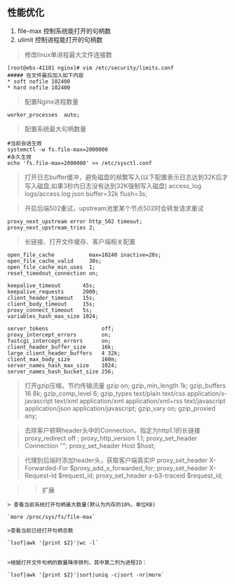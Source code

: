 ## 性能优化

1. file-max 控制系统能打开的句柄数
2. ulimit 控制进程能打开的句柄数
> 修改linux单进程最大文件连接数

```
[root@ebs-41181 nginx]# vim /etc/security/limits.conf
##### 在文件最后加入如下内容
* soft nofile 102400
* hard nofile 102400
```


> 配置Nginx进程数量
```
worker_processes  auto;
```

> 配置系统最大句柄数量

    #当前会话生效
    systemctl -w fs.file-max=2000000
    #永久生效
    echo 'fs.file-max=2000000' >> /etc/sysctl.conf


> 打开日志buffer缓冲，避免磁盘的频繁写入(以下配置表示日志达到32K后才写入磁盘,如果3秒内日志没有达到32K强制写入磁盘)
    access_log  logs/access.log  json buffer=32k flush=3s;


>  开启后端502重试，upstream池里某个节点502时会转发请求重试

    proxy_next_upstream error http_502 timeout;
    proxy_next_upstream_tries 2;


>  长链接、打开文件缓存、客户端相关配置

    open_file_cache           max=10240 inactive=20s;
    open_file_cache_valid     30s;
    open_file_cache_min_uses  1;
    reset_timedout_connection on;

    keepalive_timeout       45s;
    keepalive_requests      2000;
    client_header_timeout   15s;
    client_body_timeout     15s;
    proxy_connect_timeout   5s;
    variables_hash_max_size 1024;

    server_tokens                 off;
    proxy_intercept_errors        on;
    fastcgi_intercept_errors      on;
    client_header_buffer_size     16k;
    large_client_header_buffers   4 32k;
    client_max_body_size          160m;
    server_names_hash_max_size    1024;
    server_names_hash_bucket_size 256;

> 打开gzip压缩，节约传输流量
    gzip on;
    gzip_min_length  1k;
    gzip_buffers  16 8k;
    gzip_comp_level 6;
    gzip_types  text/plain text/css application/x-javascript text/xml application/xml application/xml+rss text/javascript application/json application/javascript;
    gzip_vary on;
    gzip_proxied any;

> 去除客户顿啊header头中的Connection，指定为http1.1的长链接
    proxy_redirect     off ;
    proxy_http_version 1.1;
    proxy_set_header   Connection  "";
    proxy_set_header   Host $host;


> 代理到后端时添加header头，获取客户端真实IP
    proxy_set_header   X-Forwarded-For $proxy_add_x_forwarded_for;
    proxy_set_header   X-Request-Id $request_id;
    proxy_set_header   x-b3-traceid $request_id;


>> 扩展

    > 查看当前系统打开句柄最大数量(默认为内存的10%，单位KB)
    
    `more /proc/sys/fs/file-max`
    
    >查看当前已经打开句柄总数
    
    `lsof|awk '{print $2}'|wc -l`
    
    
    >根据打开文件句柄的数量降序排列，其中第二列为进程ID：
    
    `lsof|awk '{print $2}'|sort|uniq -c|sort -nr|more`


